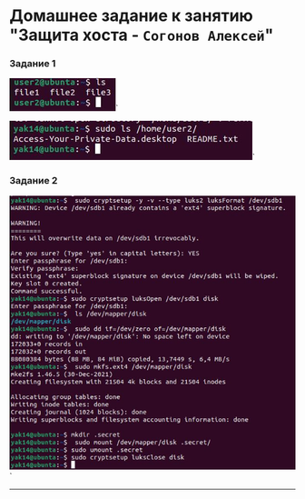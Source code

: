 # Домашнее задание к занятию "Защита хоста - `Согонов Алексей`"

### Задание 1

![Название скриншота 1](https://github.com/SogonovAN/HP-hw/blob/main/1.JPG)`

![Название скриншота 1](https://github.com/SogonovAN/HP-hw/blob/main/2.JPG)`

### Задание 2

![Название скриншота 1](https://github.com/SogonovAN/HP-hw/blob/main/3.JPG)`


---

